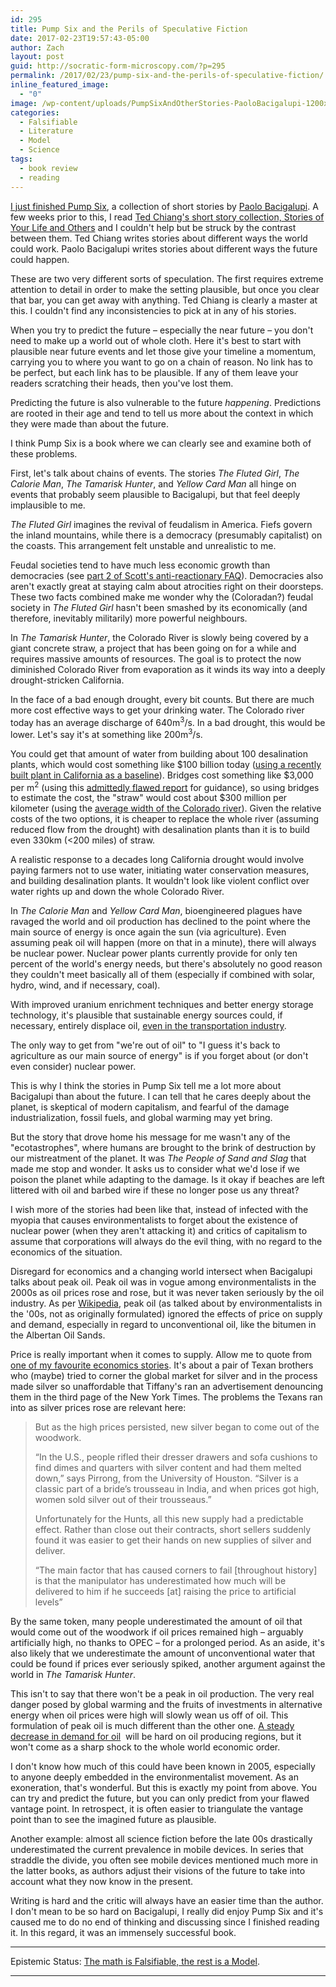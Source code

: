 ```yaml
---
id: 295
title: Pump Six and the Perils of Speculative Fiction
date: 2017-02-23T19:57:43-05:00
author: Zach
layout: post
guid: http://socratic-form-microscopy.com/?p=295
permalink: /2017/02/23/pump-six-and-the-perils-of-speculative-fiction/
inline_featured_image:
  - "0"
image: /wp-content/uploads/PumpSixAndOtherStories-PaoloBacigalupi-1200x1806.jpg
categories:
  - Falsifiable
  - Literature
  - Model
  - Science
tags:
  - book review
  - reading
---
```


<a href="https://www.goodreads.com/review/show/1917510971?book_show_action=false&amp;from_review_page=1">I just finished Pump Six</a>, a collection of short stories by <a href="http://windupstories.com/">Paolo Bacigalupi</a>. A few weeks prior to this, I read <a href="https://www.goodreads.com/review/show/1858807711?book_show_action=false&amp;from_review_page=1">Ted Chiang's short story collection, Stories of Your Life and Others</a> and I couldn't help but be struck by the contrast between them. Ted Chiang writes stories about different ways the world could work. Paolo Bacigalupi writes stories about different ways the future could happen.

These are two very different sorts of speculation. The first requires extreme attention to detail in order to make the setting plausible, but once you clear that bar, you can get away with anything. Ted Chiang is clearly a master at this. I couldn't find any inconsistencies to pick at in any of his stories.

When you try to predict the future – especially the near future – you don't need to make up a world out of whole cloth. Here it's best to start with plausible near future events and let those give your timeline a momentum, carrying you to where you want to go on a chain of reason. No link has to be perfect, but each link has to be plausible. If any of them leave your readers scratching their heads, then you've lost them.

Predicting the future is also vulnerable to the future <em>happening</em>. Predictions are rooted in their age and tend to tell us more about the context in which they were made than about the future.

I think Pump Six is a book where we can clearly see and examine both of these problems.

First, let's talk about chains of events. The stories <em>The Fluted Girl</em>, <em>The Calorie Man</em>, <em>The Tamarisk Hunter</em>, and <em>Yellow Card Man</em> all hinge on events that probably seem plausible to Bacigalupi, but that feel deeply implausible to me.

<em>The Fluted Girl</em> imagines the revival of feudalism in America. Fiefs govern the inland mountains, while there is a democracy (presumably capitalist) on the coasts. This arrangement felt unstable and unrealistic to me.

Feudal societies tend to have much less economic growth than democracies (see <a href="https://slatestarcodex.com/2013/10/20/the-anti-reactionary-faq/">part 2 of Scott's anti-reactionary FAQ</a>). Democracies also aren't exactly great at staying calm about atrocities right on their doorsteps. These two facts combined make me wonder why the (Coloradan?) feudal society in <em>The Fluted Girl</em> hasn't been smashed by its economically (and therefore, inevitably militarily) more powerful neighbours.

In <em>The Tamarisk Hunter</em>, the Colorado River is slowly being covered by a giant concrete straw, a project that has been going on for a while and requires massive amounts of resources. The goal is to protect the now diminished Colorado River from evaporation as it winds its way into a deeply drought-stricken California.

In the face of a bad enough drought, every bit counts. But there are much more cost effective ways to get your drinking water. The Colorado river today has an average discharge of 640m<sup>3</sup>/s. In a bad drought, this would be lower. Let's say it's at something like 200m<sup>3</sup>/s.

You could get that amount of water from building about 100 desalination plants, which would cost something like $100 billion today (<a href="http://www.mercurynews.com/2014/05/29/nations-largest-ocean-desalination-plant-goes-up-near-san-diego-future-of-the-california-coast/">using a recently built plant in California as a baseline</a>). Bridges cost something like $3,000 per m<sup>2</sup> (using this <a href="http://www.bv.transports.gouv.qc.ca/mono/0950935.pdf">admittedly flawed report</a> for guidance), so using bridges to estimate the cost, the "straw" would cost about $300 million per kilometer (using the <a href="https://www.gcex.com/grand-canyon-trivia/">average width of the Colorado river</a>). Given the relative costs of the two options, it is cheaper to replace the whole river (assuming reduced flow from the drought) with desalination plants than it is to build even 330km (&lt;200 miles) of straw.

A realistic response to a decades long California drought would involve paying farmers not to use water, initiating water conservation measures, and building desalination plants. It wouldn't look like violent conflict over water rights up and down the whole Colorado River.

In <em>The Calorie Man</em> and <em>Yellow Card Man</em>, bioengineered plagues have ravaged the world and oil production has declined to the point where the main source of energy is once again the sun (via agriculture). Even assuming peak oil will happen (more on that in a minute), there will always be nuclear power. Nuclear power plants currently provide for only ten percent of the world's energy needs, but there's absolutely no good reason they couldn't meet basically all of them (especially if combined with solar, hydro, wind, and if necessary, coal).

With improved uranium enrichment techniques and better energy storage technology, it's plausible that sustainable energy sources could, if necessary, entirely displace oil, <a href="https://www.tesla.com/">even in the transportation industry</a>.

The only way to get from "we're out of oil" to "I guess it's back to agriculture as our main source of energy" is if you forget about (or don't even consider) nuclear power.

This is why I think the stories in Pump Six tell me a lot more about Bacigalupi than about the future. I can tell that he cares deeply about the planet, is skeptical of modern capitalism, and fearful of the damage industrialization, fossil fuels, and global warming may yet bring.

But the story that drove home his message for me wasn't any of the "ecotastrophes", where humans are brought to the brink of destruction by our mistreatment of the planet. It was <em>The People of Sand and Slag</em> that made me stop and wonder. It asks us to consider what we'd lose if we poison the planet while adapting to the damage. Is it okay if beaches are left littered with oil and barbed wire if these no longer pose us any threat?

I wish more of the stories had been like that, instead of infected with the myopia that causes environmentalists to forget about the existence of nuclear power (when they aren't attacking it) and critics of capitalism to assume that corporations will always do the evil thing, with no regard to the economics of the situation.

Disregard for economics and a changing world intersect when Bacigalupi talks about peak oil. Peak oil was in vogue among environmentalists in the 2000s as oil prices rose and rose, but it was never taken seriously by the oil industry. As per <a href="https://en.wikipedia.org/wiki/Peak_oil">Wikipedia</a>, peak oil (as talked about by environmentalists in the '00s, not as originally formulated) ignored the effects of price on supply and demand, especially in regard to unconventional oil, like the bitumen in the Albertan Oil Sands.

Price is really important when it comes to supply. Allow me to quote from <a href="https://priceonomics.com/how-the-hunt-brothers-cornered-the-silver-market/">one of my favourite economics stories</a>. It's about a pair of Texan brothers who (maybe) tried to corner the global market for silver and in the process made silver so unaffordable that Tiffany's ran an advertisement denouncing them in the third page of the New York Times. The problems the Texans ran into as silver prices rose are relevant here:

<blockquote>But as the high prices persisted, new silver began to come out of the woodwork.

“In the U.S., people rifled their dresser drawers and sofa cushions to find dimes and quarters with silver content and had them melted down,” says Pirrong, from the University of Houston. “Silver is a classic part of a bride’s trousseau in India, and when prices got high, women sold silver out of their trousseaus.”

Unfortunately for the Hunts, all this new supply had a predictable effect. Rather than close out their contracts, short sellers suddenly found it was easier to get their hands on new supplies of silver and deliver.

“The main factor that has caused corners to fail [throughout history] is that the manipulator has underestimated how much will be delivered to him if he succeeds [at] raising the price to artificial levels”</blockquote>
By the same token, many people underestimated the amount of oil that would come out of the woodwork if oil prices remained high – arguably artificially high, no thanks to OPEC – for a prolonged period. As an aside, it's also likely that we underestimate the amount of unconventional water that could be found if prices ever seriously spiked, another argument against the world in <em>The Tamarisk Hunter</em>.

This isn't to say that there won't be a peak in oil production. The very real danger posed by global warming and the fruits of investments in alternative energy when oil prices were high will slowly wean us off of oil. This formulation of peak oil is much different than the other one. <a href="http://www.cbc.ca/news/business/ihs-iea-electric-autonomous-ride-hailing-1.3983818">A steady decrease in demand for oil</a>  will be hard on oil producing regions, but it won't come as a sharp shock to the whole world economic order.

I don't know how much of this could have been known in 2005, especially to anyone deeply embedded in the environmentalist movement. As an exoneration, that's wonderful. But this is exactly my point from above. You can try and predict the future, but you can only predict from your flawed vantage point. In retrospect, it is often easier to triangulate the vantage point than to see the imagined future as plausible.

Another example: almost all science fiction before the late 00s drastically underestimated the current prevalence in mobile devices. In series that straddle the divide, you often see mobile devices mentioned much more in the latter books, as authors adjust their visions of the future to take into account what they now know in the present.

Writing is hard and the critic will always have an easier time than the author. I don't mean to be so hard on Bacigalupi, I really did enjoy Pump Six and it's caused me to do no end of thinking and discussing since I finished reading it. In this regard, it was an immensely successful book.

<hr class="post-end" />
<p class="epistemic-status">Epistemic Status: <a href="{{ site.baseurl }}/about-me">The math is Falsifiable, the rest is a Model</a>.</p>

<hr class="post-end" />
